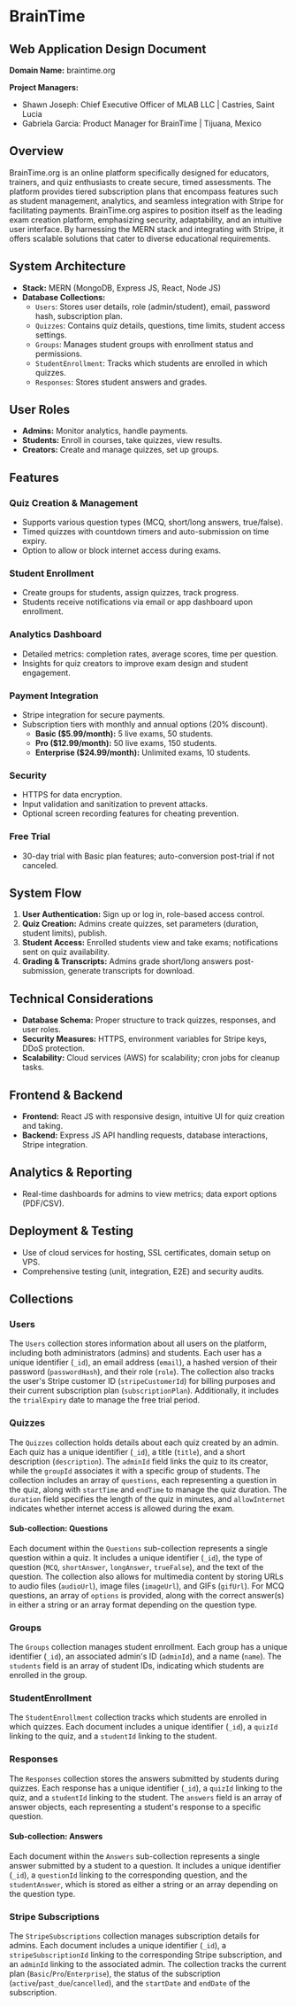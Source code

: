# BrainTime

## Web Application Design Document

**Domain Name:** braintime.org

**Project Managers:**
*   Shawn Joseph: Chief Executive Officer of MLAB LLC | Castries, Saint Lucia
*   Gabriela Garcia: Product Manager for BrainTime | Tijuana, Mexico

## Overview

BrainTime.org is an online platform specifically designed for educators, trainers, and quiz enthusiasts to create secure, timed assessments. The platform provides tiered subscription plans that encompass features such as student management, analytics, and seamless integration with Stripe for facilitating payments. BrainTime.org aspires to position itself as the leading exam creation platform, emphasizing security, adaptability, and an intuitive user interface. By harnessing the MERN stack and integrating with Stripe, it offers scalable solutions that cater to diverse educational requirements.

## System Architecture

*   **Stack:** MERN (MongoDB, Express JS, React, Node JS)
*   **Database Collections:**
    *   `Users`: Stores user details, role (admin/student), email, password hash, subscription plan.
    *   `Quizzes`: Contains quiz details, questions, time limits, student access settings.
    *   `Groups`: Manages student groups with enrollment status and permissions.
    *   `StudentEnrollment`: Tracks which students are enrolled in which quizzes.
    *   `Responses`: Stores student answers and grades.

## User Roles

*   **Admins:** Monitor analytics, handle payments.
*   **Students:** Enroll in courses, take quizzes, view results.
*   **Creators:** Create and manage quizzes, set up groups.

## Features

### Quiz Creation & Management
*   Supports various question types (MCQ, short/long answers, true/false).
*   Timed quizzes with countdown timers and auto-submission on time expiry.
*   Option to allow or block internet access during exams.

### Student Enrollment
*   Create groups for students, assign quizzes, track progress.
*   Students receive notifications via email or app dashboard upon enrollment.

### Analytics Dashboard
*   Detailed metrics: completion rates, average scores, time per question.
*   Insights for quiz creators to improve exam design and student engagement.

### Payment Integration
*   Stripe integration for secure payments.
*   Subscription tiers with monthly and annual options (20% discount).
    *   **Basic ($5.99/month):** 5 live exams, 50 students.
    *   **Pro ($12.99/month):** 50 live exams, 150 students.
    *   **Enterprise ($24.99/month):** Unlimited exams, 10 students.

### Security
*   HTTPS for data encryption.
*   Input validation and sanitization to prevent attacks.
*   Optional screen recording features for cheating prevention.

### Free Trial
*   30-day trial with Basic plan features; auto-conversion post-trial if not canceled.

## System Flow

1.  **User Authentication:** Sign up or log in, role-based access control.
2.  **Quiz Creation:** Admins create quizzes, set parameters (duration, student limits), publish.
3.  **Student Access:** Enrolled students view and take exams; notifications sent on quiz availability.
4.  **Grading & Transcripts:** Admins grade short/long answers post-submission, generate transcripts for download.

## Technical Considerations

*   **Database Schema:** Proper structure to track quizzes, responses, and user roles.
*   **Security Measures:** HTTPS, environment variables for Stripe keys, DDoS protection.
*   **Scalability:** Cloud services (AWS) for scalability; cron jobs for cleanup tasks.

## Frontend & Backend

*   **Frontend:** React JS with responsive design, intuitive UI for quiz creation and taking.
*   **Backend:** Express JS API handling requests, database interactions, Stripe integration.

## Analytics & Reporting

*   Real-time dashboards for admins to view metrics; data export options (PDF/CSV).

## Deployment & Testing

*   Use of cloud services for hosting, SSL certificates, domain setup on VPS.
*   Comprehensive testing (unit, integration, E2E) and security audits.

## Collections

### Users
The `Users` collection stores information about all users on the platform, including both administrators (admins) and students. Each user has a unique identifier (`_id`), an email address (`email`), a hashed version of their password (`passwordHash`), and their role (`role`). The collection also tracks the user's Stripe customer ID (`stripeCustomerId`) for billing purposes and their current subscription plan (`subscriptionPlan`). Additionally, it includes the `trialExpiry` date to manage the free trial period.

### Quizzes
The `Quizzes` collection holds details about each quiz created by an admin. Each quiz has a unique identifier (`_id`), a title (`title`), and a short description (`description`). The `adminId` field links the quiz to its creator, while the `groupId` associates it with a specific group of students. The collection includes an array of `questions`, each representing a question in the quiz, along with `startTime` and `endTime` to manage the quiz duration. The `duration` field specifies the length of the quiz in minutes, and `allowInternet` indicates whether internet access is allowed during the exam.

#### Sub-collection: Questions
Each document within the `Questions` sub-collection represents a single question within a quiz. It includes a unique identifier (`_id`), the type of question (`MCQ`, `shortAnswer`, `longAnswer`, `trueFalse`), and the text of the question. The collection also allows for multimedia content by storing URLs to audio files (`audioUrl`), image files (`imageUrl`), and GIFs (`gifUrl`). For MCQ questions, an array of `options` is provided, along with the correct answer(s) in either a string or an array format depending on the question type.

### Groups
The `Groups` collection manages student enrollment. Each group has a unique identifier (`_id`), an associated admin's ID (`adminId`), and a name (`name`). The `students` field is an array of student IDs, indicating which students are enrolled in the group.

### StudentEnrollment
The `StudentEnrollment` collection tracks which students are enrolled in which quizzes. Each document includes a unique identifier (`_id`), a `quizId` linking to the quiz, and a `studentId` linking to the student.

### Responses
The `Responses` collection stores the answers submitted by students during quizzes. Each response has a unique identifier (`_id`), a `quizId` linking to the quiz, and a `studentId` linking to the student. The `answers` field is an array of answer objects, each representing a student's response to a specific question.

#### Sub-collection: Answers
Each document within the `Answers` sub-collection represents a single answer submitted by a student to a question. It includes a unique identifier (`_id`), a `questionId` linking to the corresponding question, and the `studentAnswer`, which is stored as either a string or an array depending on the question type.

### Stripe Subscriptions
The `StripeSubscriptions` collection manages subscription details for admins. Each document includes a unique identifier (`_id`), a `stripeSubscriptionId` linking to the corresponding Stripe subscription, and an `adminId` linking to the associated admin. The collection tracks the current plan (`Basic`/`Pro`/`Enterprise`), the status of the subscription (`active`/`past_due`/`cancelled`), and the `startDate` and `endDate` of the subscription. 